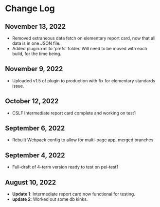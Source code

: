 # Change Log
## November 13, 2022
- Removed extraneous data fetch on elementary report card, now that all data is in one JSON file. 
- Added plugin.xml to 'prefs' folder. Will need to be moved with each build, for the time being.
## November 9, 2022
- Uploaded v1.5 of plugin to production with fix for elementary standards issue.
## October 12, 2022
- CSLF Intermediate report card complete and working on test1
## September 6, 2022
- Rebuilt Webpack config to allow for multi-page app, merged branches
## September 4, 2022
- Full-draft of 4-term version ready to test on pei-test1
## August 10, 2022
- **Update 1**: Intermediate report card now functional for testing.
- **update 2**: Worked out some db kinks.